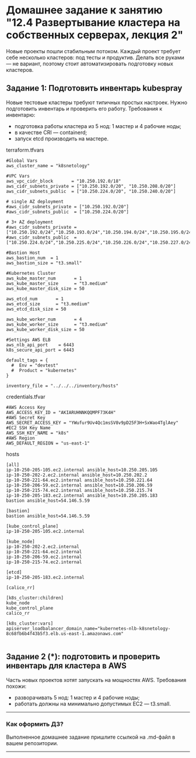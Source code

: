# Домашнее задание к занятию "12.4 Развертывание кластера на собственных серверах, лекция 2"
Новые проекты пошли стабильным потоком. Каждый проект требует себе несколько кластеров: под тесты и продуктив. Делать все руками — не вариант, поэтому стоит автоматизировать подготовку новых кластеров.

## Задание 1: Подготовить инвентарь kubespray
Новые тестовые кластеры требуют типичных простых настроек. Нужно подготовить инвентарь и проверить его работу. Требования к инвентарю:
* подготовка работы кластера из 5 нод: 1 мастер и 4 рабочие ноды;
* в качестве CRI — containerd;
* запуск etcd производить на мастере.

terraform.tfvars
```commandline
#Global Vars
aws_cluster_name = "k8snetology"

#VPC Vars
aws_vpc_cidr_block       = "10.250.192.0/18"
aws_cidr_subnets_private = ["10.250.192.0/20", "10.250.208.0/20"]
aws_cidr_subnets_public  = ["10.250.224.0/20", "10.250.240.0/20"]

# single AZ deployment
#aws_cidr_subnets_private = ["10.250.192.0/20"]
#aws_cidr_subnets_public  = ["10.250.224.0/20"]

# 3+ AZ deployment
#aws_cidr_subnets_private = ["10.250.192.0/24","10.250.193.0/24","10.250.194.0/24","10.250.195.0/24"]
#aws_cidr_subnets_public  = ["10.250.224.0/24","10.250.225.0/24","10.250.226.0/24","10.250.227.0/24"]

#Bastion Host
aws_bastion_num  = 1
aws_bastion_size = "t3.small"

#Kubernetes Cluster
aws_kube_master_num       = 1
aws_kube_master_size      = "t3.medium"
aws_kube_master_disk_size = 50

aws_etcd_num       = 1
aws_etcd_size      = "t3.medium"
aws_etcd_disk_size = 50

aws_kube_worker_num       = 4
aws_kube_worker_size      = "t3.medium"
aws_kube_worker_disk_size = 50

#Settings AWS ELB
aws_nlb_api_port    = 6443
k8s_secure_api_port = 6443

default_tags = {
  #  Env = "devtest"
  #  Product = "kubernetes"
}

inventory_file = "../../../inventory/hosts"

```

credentials.tfvar

```commandline
#AWS Access Key
AWS_ACCESS_KEY_ID = "AKIARUHNNKQQMPF73K4H"
#AWS Secret Key
AWS_SECRET_ACCESS_KEY = "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"
#EC2 SSH Key Name
AWS_SSH_KEY_NAME = "k8s"
#AWS Region
AWS_DEFAULT_REGION = "us-east-1"

```

hosts
```commandline
[all]
ip-10-250-205-105.ec2.internal ansible_host=10.250.205.105
ip-10-250-202-2.ec2.internal ansible_host=10.250.202.2
ip-10-250-221-64.ec2.internal ansible_host=10.250.221.64
ip-10-250-206-59.ec2.internal ansible_host=10.250.206.59
ip-10-250-215-74.ec2.internal ansible_host=10.250.215.74
ip-10-250-205-183.ec2.internal ansible_host=10.250.205.183
bastion ansible_host=54.146.5.59

[bastion]
bastion ansible_host=54.146.5.59

[kube_control_plane]
ip-10-250-205-105.ec2.internal

[kube_node]
ip-10-250-202-2.ec2.internal
ip-10-250-221-64.ec2.internal
ip-10-250-206-59.ec2.internal
ip-10-250-215-74.ec2.internal

[etcd]
ip-10-250-205-183.ec2.internal

[calico_rr]

[k8s_cluster:children]
kube_node
kube_control_plane
calico_rr

[k8s_cluster:vars]
apiserver_loadbalancer_domain_name="kubernetes-nlb-k8snetology-8c68fb6b4f43b5f3.elb.us-east-1.amazonaws.com"


```

## Задание 2 (*): подготовить и проверить инвентарь для кластера в AWS
Часть новых проектов хотят запускать на мощностях AWS. Требования похожи:
* разворачивать 5 нод: 1 мастер и 4 рабочие ноды;
* работать должны на минимально допустимых EC2 — t3.small.

---

### Как оформить ДЗ?

Выполненное домашнее задание пришлите ссылкой на .md-файл в вашем репозитории.

---
